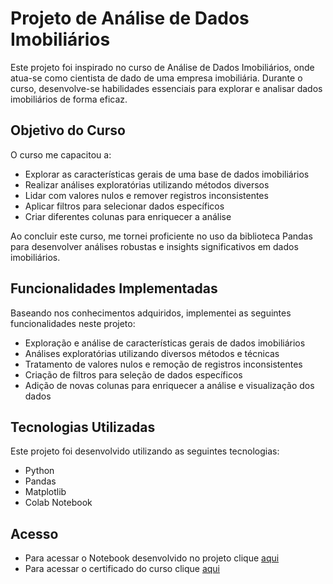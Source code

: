 # Projeto de Análise de Dados Imobiliários

Este projeto foi inspirado no curso de Análise de Dados Imobiliários, onde atua-se como cientista de dado de uma empresa imobiliária. Durante o curso, desenvolve-se habilidades essenciais para explorar e analisar dados imobiliários de forma eficaz.

## Objetivo do Curso

O curso me capacitou a:

- Explorar as características gerais de uma base de dados imobiliários
- Realizar análises exploratórias utilizando métodos diversos
- Lidar com valores nulos e remover registros inconsistentes
- Aplicar filtros para selecionar dados específicos
- Criar diferentes colunas para enriquecer a análise

Ao concluir este curso, me tornei proficiente no uso da biblioteca Pandas para desenvolver análises robustas e insights significativos em dados imobiliários.

## Funcionalidades Implementadas

Baseando nos conhecimentos adquiridos, implementei as seguintes funcionalidades neste projeto:

- Exploração e análise de características gerais de dados imobiliários
- Análises exploratórias utilizando diversos métodos e técnicas
- Tratamento de valores nulos e remoção de registros inconsistentes
- Criação de filtros para seleção de dados específicos
- Adição de novas colunas para enriquecer a análise e visualização dos dados

## Tecnologias Utilizadas

Este projeto foi desenvolvido utilizando as seguintes tecnologias:

- Python
- Pandas
- Matplotlib
- Colab Notebook

## Acesso

- Para acessar o Notebook desenvolvido no projeto clique [aqui](Dados/Projeto_imobiliaria.ipynb)
- Para acessar o certificado do curso clique [aqui](https://drive.google.com/file/d/15qy6O31Ec4rXmytoB1SDP3aDnjbp-POz/view?usp=sharing)
